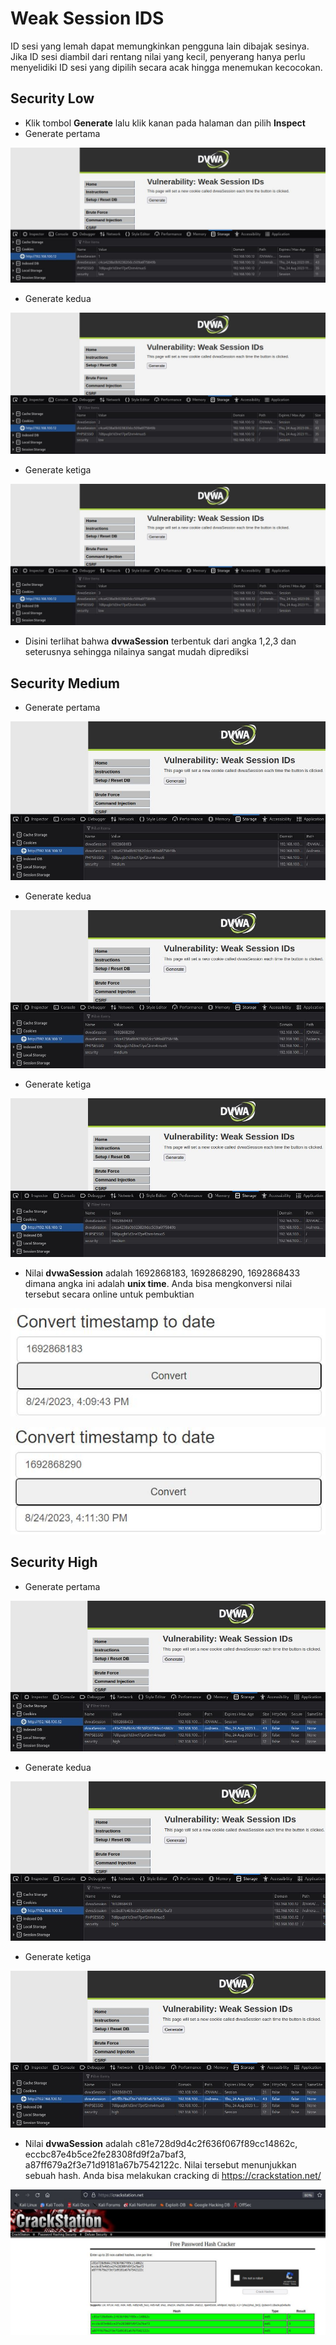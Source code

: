 # Weak Session IDS
ID sesi yang lemah dapat memungkinkan pengguna lain dibajak sesinya. Jika ID sesi diambil dari rentang nilai yang kecil, penyerang hanya perlu menyelidiki ID sesi yang dipilih secara acak hingga menemukan kecocokan.

## Security Low
- Klik tombol **Generate** lalu klik kanan pada halaman dan pilih **Inspect**
- Generate pertama

![alt text](https://github.com/rahardian-dwi-saputra/dvwa-tricks/blob/main/assets/dt%2070.JPG)

- Generate kedua

![alt text](https://github.com/rahardian-dwi-saputra/dvwa-tricks/blob/main/assets/dt%2071.JPG)

- Generate ketiga

![alt text](https://github.com/rahardian-dwi-saputra/dvwa-tricks/blob/main/assets/dt%2072.JPG)

- Disini terlihat bahwa **dvwaSession** terbentuk dari angka 1,2,3 dan seterusnya sehingga nilainya sangat mudah diprediksi

## Security Medium
- Generate pertama

![alt text](https://github.com/rahardian-dwi-saputra/dvwa-tricks/blob/main/assets/dt%2073.JPG)

- Generate kedua

![alt text](https://github.com/rahardian-dwi-saputra/dvwa-tricks/blob/main/assets/dt%2074.JPG)

- Generate ketiga

![alt text](https://github.com/rahardian-dwi-saputra/dvwa-tricks/blob/main/assets/dt%2075.JPG)

- Nilai **dvwaSession** adalah 1692868183, 1692868290, 1692868433 dimana angka ini adalah **unix time**. Anda bisa mengkonversi nilai tersebut secara online untuk pembuktian

![alt text](https://github.com/rahardian-dwi-saputra/dvwa-tricks/blob/main/assets/dt%2076.JPG)

![alt text](https://github.com/rahardian-dwi-saputra/dvwa-tricks/blob/main/assets/dt%2077.JPG)

## Security High
- Generate pertama

![alt text](https://github.com/rahardian-dwi-saputra/dvwa-tricks/blob/main/assets/dt%2078.JPG)

- Generate kedua

![alt text](https://github.com/rahardian-dwi-saputra/dvwa-tricks/blob/main/assets/dt%2079.JPG)

- Generate ketiga

![alt text](https://github.com/rahardian-dwi-saputra/dvwa-tricks/blob/main/assets/dt%2080.JPG)

- Nilai **dvwaSession** adalah c81e728d9d4c2f636f067f89cc14862c, eccbc87e4b5ce2fe28308fd9f2a7baf3, a87ff679a2f3e71d9181a67b7542122c. Nilai tersebut menunjukkan sebuah hash. Anda bisa melakukan cracking di https://crackstation.net/

![alt text](https://github.com/rahardian-dwi-saputra/dvwa-tricks/blob/main/assets/dt%2081.JPG)